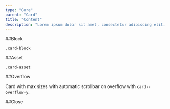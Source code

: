 ```yaml
---
type: "Core"
parent: "Card"
title: "Content"
description: "Lorem ipsum dolor sit amet, consectetur adipiscing elit. Nunc tempus laoreet leo sit amet iaculis."
---
```


##Block

`.card-block`

<demo>
  <demovanilla src="inline/core/card/block">
  </demovanilla>
</demo>

##Asset

`.card-asset`

<demo>
  <demovanilla src="inline/core/card/image">
  </demovanilla>
</demo>

##Overflow

Card with max sizes with automatic scrollbar on overflow with `card--overflow-y`.

<demo>
  <demovanilla src="inline/core/card/overflow-y">
  </demovanilla>
</demo>

##Close

<demo>
  <demovanilla src="inline/core/card/close">
  </demovanilla>
</demo>
